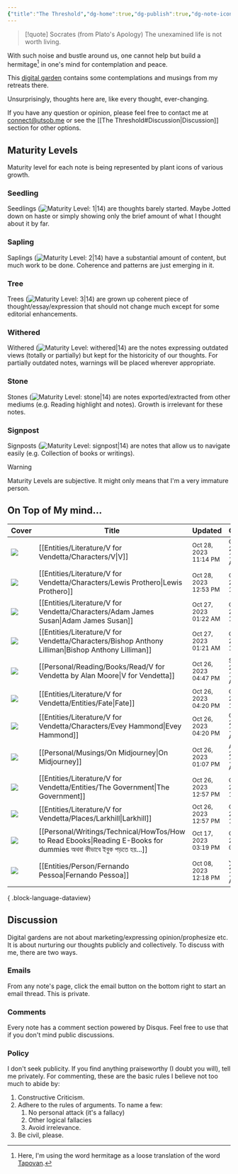 ```yaml
---
{"title":"The Threshold","dg-home":true,"dg-publish":true,"dg-note-icon":"signpost","dg-pinned":true,"dg-hide-in-graph":true,"cssClasses":["cards","cards-cols-3","cards-cover","cards-cover-no-border","cards-title-hide-icons"],"dg-metatags":{"description":"Utsob's Digital Garden","og:description":"Utsob's Digital Garden"},"created":"2023-01-02T21:30:15+06:00","updated":"2023-06-25T16:59:25+06:00","permalink":"/the-threshold/","metatags":{"description":"Utsob's Digital Garden","og:description":"Utsob's Digital Garden"},"hideInGraph":true,"pinned":true,"contentClasses":"cards cards-cols-3 cards-cover cards-cover-no-border cards-title-hide-icons","tags":["gardenEntry"],"dgPassFrontmatter":true,"noteIcon":"signpost"}
---
```


> [!quote] Socrates (from Plato's Apology)
> The unexamined life is not worth living.

With such noise and bustle around us, one cannot help but build a hermitage[^1] in one's mind for contemplation and peace.

This [digital garden](https://cagrimmett.com/notes/2020/11/08/what-are-digital-gardens/) contains some contemplations and musings from my retreats there.

Unsurprisingly, thoughts here are, like every thought, ever-changing.

If you have any question or opinion, please feel free to contact me at [connect@utsob.me](mailto:connect@utsob.me) or see the [[The Threshold#Discussion\|Discussion]] section for other options.

## Maturity Levels
Maturity level for each note is being represented by plant icons of various growth.

### Seedling
Seedlings (![Maturity Level: 1|14](https://hermitage.utsob.me/img/tree-1.svg)) are thoughts barely started. Maybe Jotted down on haste or simply showing only the brief amount of what I thought about it by far.

### Sapling
Saplings (![Maturity Level: 2|14](https://hermitage.utsob.me/img/tree-2.svg)) have a substantial amount of content, but much work to be done. Coherence and patterns are just emerging in it.

### Tree
Trees (![Maturity Level: 3|14](https://hermitage.utsob.me/img/tree-3.svg)) are grown up coherent piece of thought/essay/expression that should not change much except for some editorial enhancements.

### Withered
Withered (![Maturity Level: withered|14](https://hermitage.utsob.me/img/withered.svg)) are the notes expressing outdated views (totally or partially) but kept for the historicity of our thoughts. For partially outdated notes, warnings will be placed wherever appropriate.

### Stone
Stones (![Maturity Level: stone|14](https://hermitage.utsob.me/img/stone.svg)) are notes exported/extracted from other mediums (e.g. Reading highlight and notes). Growth is irrelevant for these notes.

### Signpost
Signposts (![Maturity Level: signpost|14](https://hermitage.utsob.me/img/signpost.svg)) are notes that allow us to navigate easily (e.g. Collection of books or writings).

> [!Warning] 
> Maturity Levels are subjective. It might only means that I'm a very immature person.


## On Top of My mind…
| Cover                                                        | Title                                                                                                                   | Updated                                                              | Created                                                             | Tags                   | Inset                                                                                                                                        |
| ------------------------------------------------------------ | ----------------------------------------------------------------------------------------------------------------------- | -------------------------------------------------------------------- | ------------------------------------------------------------------- | ---------------------- | -------------------------------------------------------------------------------------------------------------------------------------------- |
| <img src='https://hermitage.utsob.me/img/1-cover-card.jpg'/> | [[Entities/Literature/V for Vendetta/Characters/V\|V]]                                                               | <i icon-name=calendar-clock></i><small>Oct 28, 2023 11:14 PM</small> | <i icon-name=calendar-plus></i><small>Oct 25, 2023 11:18 AM</small> | #VforVendetta          | <img class=inset-cover src=''/>                                                                                                              |
| <img src='https://hermitage.utsob.me/img/1-cover-card.jpg'/> | [[Entities/Literature/V for Vendetta/Characters/Lewis Prothero\|Lewis Prothero]]                                     | <i icon-name=calendar-clock></i><small>Oct 28, 2023 12:53 PM</small> | <i icon-name=calendar-plus></i><small>Oct 26, 2023 12:16 PM</small> | #VforVendetta          | <img class=inset-cover src=''/>                                                                                                              |
| <img src='https://hermitage.utsob.me/img/1-cover-card.jpg'/> | [[Entities/Literature/V for Vendetta/Characters/Adam James Susan\|Adam James Susan]]                                 | <i icon-name=calendar-clock></i><small>Oct 27, 2023 01:22 AM</small> | <i icon-name=calendar-plus></i><small>Oct 26, 2023 12:29 PM</small> | #VforVendetta          | <img class=inset-cover src=''/>                                                                                                              |
| <img src='https://hermitage.utsob.me/img/2-cover-card.jpg'/> | [[Entities/Literature/V for Vendetta/Characters/Bishop Anthony Lilliman\|Bishop Anthony Lilliman]]                   | <i icon-name=calendar-clock></i><small>Oct 27, 2023 01:21 AM</small> | <i icon-name=calendar-plus></i><small>Oct 26, 2023 12:46 PM</small> | #VforVendetta          | <img class=inset-cover src=''/>                                                                                                              |
| <img src='https://hermitage.utsob.me/img/1-cover-card.jpg'/> | [[Personal/Reading/Books/Read/V for Vendetta by Alan Moore\|V for Vendetta]]                                         | <i icon-name=calendar-clock></i><small>Oct 26, 2023 04:47 PM</small> | <i icon-name=calendar-plus></i><small>Sep 30, 2017 12:00 AM</small> | #bestreads             | <img class=inset-cover src='https://books.google.com/books/publisher/content/images/frontcover/efPjAAAAQBAJ?fife=w600-h900&source=gbs_api'/> |
| <img src='https://hermitage.utsob.me/img/1-cover-card.jpg'/> | [[Entities/Literature/V for Vendetta/Entities/Fate\|Fate]]                                                           | <i icon-name=calendar-clock></i><small>Oct 26, 2023 04:20 PM</small> | <i icon-name=calendar-plus></i><small>Oct 26, 2023 12:26 PM</small> | #VforVendetta          | <img class=inset-cover src=''/>                                                                                                              |
| <img src='https://hermitage.utsob.me/img/1-cover-card.jpg'/> | [[Entities/Literature/V for Vendetta/Characters/Evey Hammond\|Evey Hammond]]                                         | <i icon-name=calendar-clock></i><small>Oct 26, 2023 04:20 PM</small> | <i icon-name=calendar-plus></i><small>Oct 25, 2023 11:07 AM</small> | #VforVendetta #X       | <img class=inset-cover src=''/>                                                                                                              |
| <img src='https://hermitage.utsob.me/img/2-cover-card.jpg'/> | [[Personal/Musings/On Midjourney\|On Midjourney]]                                                                    | <i icon-name=calendar-clock></i><small>Oct 26, 2023 01:07 PM</small> | <i icon-name=calendar-plus></i><small>Aug 03, 2022 11:00 AM</small> | #midjourney #AI #art   | <img class=inset-cover src=''/>                                                                                                              |
| <img src='https://hermitage.utsob.me/img/1-cover-card.jpg'/> | [[Entities/Literature/V for Vendetta/Entities/The Government\|The Government]]                                       | <i icon-name=calendar-clock></i><small>Oct 26, 2023 12:57 PM</small> | <i icon-name=calendar-plus></i><small>Oct 26, 2023 12:02 PM</small> | #VforVendetta          | <img class=inset-cover src=''/>                                                                                                              |
| <img src='https://hermitage.utsob.me/img/1-cover-card.jpg'/> | [[Entities/Literature/V for Vendetta/Places/Larkhill\|Larkhill]]                                                     | <i icon-name=calendar-clock></i><small>Oct 26, 2023 12:57 PM</small> | <i icon-name=calendar-plus></i><small>Oct 26, 2023 12:51 PM</small> | #VforVendetta          | <img class=inset-cover src=''/>                                                                                                              |
| <img src='https://hermitage.utsob.me/img/2-cover-card.jpg'/> | [[Personal/Writings/Technical/HowTos/How to Read Ebooks\|Reading E-Books for dummies অথবা কীভাবে ইবুক পড়তে হয়...]] | <i icon-name=calendar-clock></i><small>Oct 17, 2023 03:19 PM</small> | <i icon-name=calendar-plus></i><small>Oct 17, 2023 02:41 PM</small> | #how-to #reading       | <img class=inset-cover src=''/>                                                                                                              |
| <img src='https://hermitage.utsob.me/img/2-cover-card.jpg'/> | [[Entities/Person/Fernando Pessoa\|Fernando Pessoa]]                                                                 | <i icon-name=calendar-clock></i><small>Oct 08, 2023 12:18 PM</small> | <i icon-name=calendar-plus></i><small>Jan 15, 2023 11:36 AM</small> | #person #person/writer | <img class=inset-cover src=''/>                                                                                                              |

{ .block-language-dataview}
## Discussion
Digital gardens are not about marketing/expressing opinion/prophesize etc. It is about nurturing our thoughts publicly and collectively. To discuss with me, there are two ways.

### Emails
From any note's page, click the email button on the bottom right to start an email thread. This is private.

### Comments
Every note has a comment section powered by Disqus. Feel free to use that if you don't mind public discussions.

### Policy
I don't seek publicity. If you find anything praiseworthy (I doubt you will), tell me privately. For commenting, these are the basic rules I believe not too much to abide by:
1. Constructive Criticism.
2. Adhere to the rules of arguments. To name a few:
    1. No personal attack (it's a fallacy)
    2. Other logical fallacies
    3. Avoid irrelevance.
3. Be civil, please.

[^1]: Here, I'm using the word hermitage as a loose translation of the word [Tapovan](https://en.wikipedia.org/wiki/Tapovan).